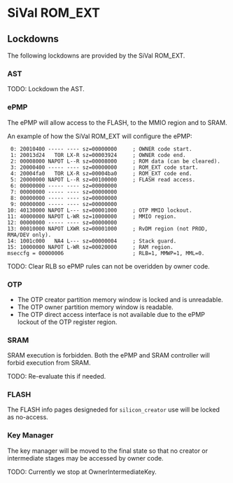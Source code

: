 # SiVal ROM\_EXT

## Lockdowns

The following lockdowns are provided by the SiVal ROM\_EXT.

### AST

TODO: Lockdown the AST.

### ePMP

The ePMP will allow access to the FLASH, to the MMIO region and to SRAM.

An example of how the SiVal ROM\_EXT will configure the ePMP:
```
 0: 20010400 ----- ---- sz=00000000     ; OWNER code start.
 1: 20013d24   TOR LX-R sz=00003924     ; OWNER code end.
 2: 00008000 NAPOT L--R sz=00008000     ; ROM data (can be cleared).
 3: 20000400 ----- ---- sz=00000000     ; ROM_EXT code start.
 4: 20004fa0   TOR LX-R sz=00004ba0     ; ROM_EXT code end.
 5: 20000000 NAPOT L--R sz=00100000     ; FLASH read access.
 6: 00000000 ----- ---- sz=00000000
 7: 00000000 ----- ---- sz=00000000
 8: 00000000 ----- ---- sz=00000000
 9: 00000000 ----- ---- sz=00000000
10: 40130000 NAPOT L--- sz=00001000     ; OTP MMIO lockout.
11: 40000000 NAPOT L-WR sz=10000000     ; MMIO region.
12: 00000000 ----- ---- sz=00000000
13: 00010000 NAPOT LXWR sz=00001000     ; RvDM region (not PROD, RMA/DEV only).
14: 1001c000   NA4 L--- sz=00000004     ; Stack guard.
15: 10000000 NAPOT L-WR sz=00020000     ; RAM region.
mseccfg = 00000006                      ; RLB=1, MMWP=1, MML=0.
```

TODO: Clear RLB so ePMP rules can not be overidden by owner code.

### OTP

- The OTP creator partition memory window is locked and is unreadable.
- The OTP owner partition memory window is readable.
- The OTP direct access interface is not available due to the ePMP lockout of the OTP register region.

### SRAM

SRAM execution is forbidden.
Both the ePMP and SRAM controller will forbid execution from SRAM.

TODO: Re-evaluate this if needed.

### FLASH

The FLASH info pages designeded for `silicon_creator` use will be locked as no-access.

### Key Manager

The key manager will be moved to the final state so that no creator or intermediate stages may be accessed by owner code.

TODO: Currently we stop at OwnerIntermediateKey.
